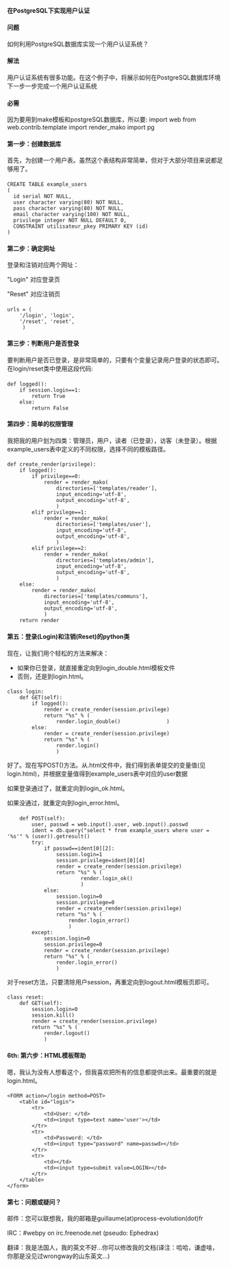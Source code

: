  

#### 在PostgreSQL下实现用户认证




#### 问题




如何利用PostgreSQL数据库实现一个用户认证系统？



#### 解法




用户认证系统有很多功能。在这个例子中，将展示如何在PostgreSQL数据库环境下一步一步完成一个用户认证系统



#### 必需




因为要用到make模板和postgreSQL数据库，所以要:
  import web
  from web.contrib.template import render_mako
  import pg



#### 第一步：创建数据库



首先，为创建一个用户表。虽然这个表结构非常简单，但对于大部分项目来说都足够用了。




#### #




```
CREATE TABLE example_users
(
  id serial NOT NULL,
  user character varying(80) NOT NULL,
  pass character varying(80) NOT NULL,
  email character varying(100) NOT NULL,
  privilege integer NOT NULL DEFAULT 0,
  CONSTRAINT utilisateur_pkey PRIMARY KEY (id)
)

```



#### 第二步：确定网址



登录和注销对应两个网址：




"Login" 对应登录页



"Reset" 对应注销页





#### #




```
urls = (
    '/login', 'login',
    '/reset', 'reset',
     )

```



#### 第三步：判断用户是否登录



要判断用户是否已登录，是非常简单的，只要有个变量记录用户登录的状态即可。在login/reset类中使用这段代码:




#### #




```
def logged():
    if session.login==1:
        return True
    else:
        return False

```



#### 第四步：简单的权限管理



我把我的用户划为四类：管理员，用户，读者（已登录），访客（未登录）。根据example_users表中定义的不同权限，选择不同的模板路径。




#### #




```
def create_render(privilege):
    if logged():
        if privilege==0:
            render = render_mako(
                directories=['templates/reader'],
                input_encoding='utf-8',
                output_encoding='utf-8',
                )
        elif privilege==1:
            render = render_mako(
                directories=['templates/user'],
                input_encoding='utf-8',
                output_encoding='utf-8',
                )
        elif privilege==2:
            render = render_mako(
                directories=['templates/admin'],
                input_encoding='utf-8',
                output_encoding='utf-8',
                )
    else:
        render = render_mako(
            directories=['templates/communs'],
            input_encoding='utf-8',
            output_encoding='utf-8',
            )
    return render

```



#### 第五：登录(Login)和注销(Reset)的python类



现在，让我们用个轻松的方法来解决：
- 如果你已登录，就直接重定向到login_double.html模板文件
- 否则，还是到login.html。




#### #




```
class login:
    def GET(self):
        if logged():
            render = create_render(session.privilege)
            return "%s" % (
                render.login_double()               )
        else:
            render = create_render(session.privilege)
            return "%s" % (
                render.login()
                )

```



好了。现在写POST()方法。从.html文件中，我们得到表单提交的变量值(见login.html)，并根据变量值得到example_users表中对应的user数据

如果登录通过了，就重定向到login_ok.html。

如果没通过，就重定向到login_error.html。



#### 




```
    def POST(self):
        user, passwd = web.input().user, web.input().passwd
        ident = db.query("select * from example_users where user = '%s'" % (user)).getresult()
        try:
            if passwd==ident[0][2]:
                session.login=1
                session.privilege=ident[0][4]
                render = create_render(session.privilege)
                return "%s" % (
                        render.login_ok()
                        )
            else:
                session.login=0
                session.privilege=0
                render = create_render(session.privilege)
                return "%s" % (
                    render.login_error()
                    )
        except:
            session.login=0
            session.privilege=0
            render = create_render(session.privilege)
            return "%s" % (
                render.login_error()
                )

```


对于reset方法，只要清除用户session，再重定向到logout.html模板页即可。




#### #




```
class reset:
    def GET(self):
        session.login=0
        session.kill()
        render = create_render(session.privilege)
        return "%s" % (
            render.logout()
            )

```



#### 6th: 第六步：HTML模板帮助



嗯，我认为没有人想看这个，但我喜欢把所有的信息都提供出来。最重要的就是login.html。




#### #




```
<FORM action=/login method=POST>
    <table id="login">
        <tr>
            <td>User: </td>
            <td><input type=text name='user'></td>
        </tr>
        <tr>
            <td>Password: </td>
            <td><input type="password" name=passwd></td>
        </tr>
        <tr>
            <td></td>
            <td><input type=submit value=LOGIN></td>
        </tr>
    </table>
</form>

```



#### 第七：问题或疑问？




邮件：您可以联想我，我的邮箱是guillaume(at)process-evolution(dot)fr

IRC：#webpy on irc.freenode.net (pseudo: Ephedrax)

翻译：我是法国人，我的英文不好...你可以修改我的文档(译注：哈哈，谦虚啥，你那是没见过wrongway的山东英文...)




 
 


